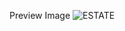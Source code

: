 Preview Image
![ESTATE](https://github.com/SvenMC/django_estate_agent/assets/23691843/967da50f-5984-4aba-b930-a622a6bbe1e8)
